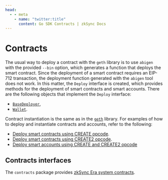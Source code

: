 ```yaml
---
head:
  - - meta
    - name: "twitter:title"
      content: Go SDK Contracts | zkSync Docs
---
```


# Contracts

The usual way to deploy a contract with the `geth` library is to use `abigen` with the provided `--bin` option, which generates a function
that deploys the smart contract. Since the deployment of a smart contract requires an EIP-712 transaction, the deployment function generated
with the `abigen` tool does not work. In this matter, the `Deploy` interface is created, which provides methods for the deployment of smart
contracts and smart accounts. There are the following objects that implement the `Deploy` interface:

- [`BaseDeployer`](accounts.md#basedeployer),
- [`Wallet`](accounts.md#wallet).

Contract instantiation is the same as in the [`geth`](https://geth.ethereum.org/docs/developers/dapp-developer/native-bindings) library. For
examples of how to deploy and instantiate contracts and accounts, refer to the following:

- [Deploy smart contracts using CREATE opcode](examples/create.md).
- [Deploy smart contracts using CREATE2 opcode](examples/create2.md).
- [Deploy smart accounts using CREATE and CREATE2 opcode](examples/custom-paymaster/deploy-account.md)

## Contracts interfaces

The `contracts` package provides [zkSync Era system contracts](../../technical-reference/architecture/system-contracts.md).
